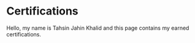 # Certifications

Hello, my name is Tahsin Jahin Khalid and this page contains my earned certifications.
